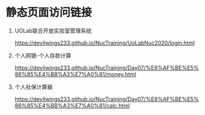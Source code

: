 # 静态页面访问链接
1. UOLab联合开放实验室管理系统 

    <https://devilwings233.github.io/NucTraining/UoLabNuc2020/login.html>
  
  
2. 个人网银-个人存款计算

   <https://devilwings233.github.io/NucTraining/Day07/%E8%AF%BE%E5%86%85%E4%BB%A3%E7%A0%81/money.html>
  
  
3. 个人社保计算器
 
   <https://devilwings233.github.io/NucTraining/Day07/%E8%AF%BE%E5%86%85%E4%BB%A3%E7%A0%81/calc.html>
  
  
